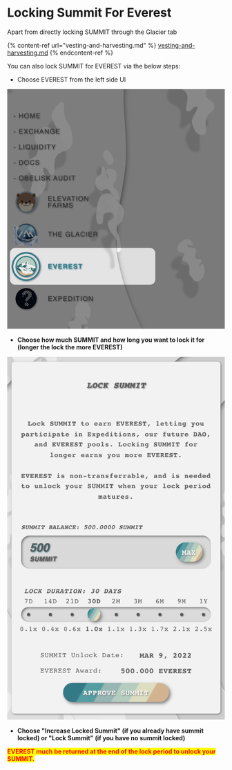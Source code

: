 # Locking Summit For Everest

Apart from directly locking SUMMIT through the Glacier tab&#x20;

{% content-ref url="vesting-and-harvesting.md" %}
[vesting-and-harvesting.md](vesting-and-harvesting.md)
{% endcontent-ref %}

You can also lock SUMMIT for EVEREST via the below steps:



* Choose EVEREST from the left side UI

![](../.gitbook/assets/Everest.png)

* **Choose how much SUMMIT and how long you want to lock it for (longer the lock the more EVEREST)**

![](../.gitbook/assets/Lock4Everest.png)

* **Choose "Increase Locked Summit" (if you already have summit locked) or "Lock Summit" (if you have no summit locked)**&#x20;

<mark style="color:red;">**EVEREST much be returned at the end of the lock period to unlock your SUMMIT.**</mark>
